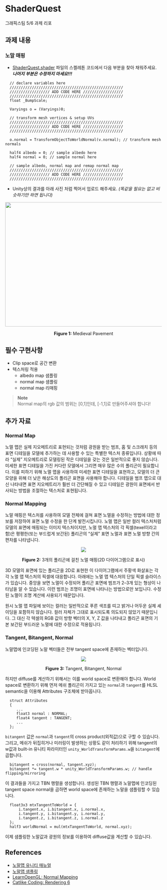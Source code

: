 # ShaderQuest
 
그래픽스팀 5/6 과제 리포

## 과제 내용
### 노말 매핑
* [ShaderQuest.shader](https://github.com/XREAL-Graphics-Archive/ShaderQuest/blob/master/Assets/ShaderQuest/ShaderQuest.shader) 파일의 스켈레톤 코드에서 다음 부분을 찾아 채워주세요. ***나머지 부분은 수정하지 마세요!!!***
```hlsl
  // declare variables here
  ///////////////////////////////////////////////////
  ////////////////// ADD CODE HERE //////////////////
  ///////////////////////////////////////////////////
  float _BumpScale;
```
```hlsl
  Varyings o = (Varyings)0;

  // transform mesh vertices & setup UVs
  ///////////////////////////////////////////////////
  ////////////////// ADD CODE HERE //////////////////
  ///////////////////////////////////////////////////

  o.normal = TransformObjectToWorldNormal(v.normal); // transform mesh normals
```
```hlsl
  half4 albedo = 0; // sample albedo here
  half4 normal = 0; // sample normal here

  // sample albedo, normal map and remap normal map
  ///////////////////////////////////////////////////
  ////////////////// ADD CODE HERE //////////////////
  ///////////////////////////////////////////////////
```
* Unity상의 결과를 아래 사진 처럼 찍어서 업로드 해주세요. *(똑같을 필요는 없고 비슷하기만 하면 됩니다)*
<p align="center">
  <img src="https://user-images.githubusercontent.com/61895947/235045533-1a2484f6-b63e-412a-9511-b507d89eccb1.jpeg" width="711" height="400">
 <p/>
<p align="center"><b>Figure 1:</b> Medieval Pavement<p/>

## 필수 구현사항
* Clip space로 공간 변환
* 텍스처링 적용
  * albedo map 샘플링
  * normal map 샘플링
  * normal map 리매핑

> **Note**<br>
> Normal map의 rgb 값의 범위는 [0,1]인데, [-1,1]로 만들어주셔야 합니다!

## 추가 자료
### Normal Map
노멀 맵은 실제 지오메트리로 표현되는 것처럼 광원을 받는 범프, 홈 및 스크래치 등의 표면 디테일을 모델에 추가하는 데 사용할 수 있는 특별한 텍스처 종류입니다.
상황에 따라 “실제” 지오메트리로 모델링된 작은 디테일을 갖는 것은 일반적으로 좋지 않습니다. 미세한 표면 디테일을 가진 커다란 모델에서 그리면 매우 많은 수의 폴리곤이 필요합니다. 이를 피하기 위해 노멀 맵을 사용하여 미세한 표면 디테일을 표현하고, 모델의 더 큰 모양을 위해 더 낮은 해상도의 폴리곤 표면을 사용해야 합니다. 디테일을 범프 맵으로 대신 나타내면 표면 지오메트리가 훨씬 더 간단해질 수 있고 디테일은 광원이 표면에서 반사되는 방법을 조절하는 텍스처로 표현됩니다.

### Normal Mapping
노말 매핑은 텍스처를 사용하여 모델 전체에 걸쳐 표면 노멀을 수정하는 방법에 대한 정보를 저장하여 표면 노멀 수정을 한 단계 발전시킵니다. 노멀 맵은 일반 컬러 텍스처처럼 모델의 표면에 매핑되는 이미지 텍스처이지만, 노멀 맵 텍스처의 각 픽셀(texel이라고 함)은 평평한(또는 부드럽게 보간된) 폴리곤의 “실제” 표면 노멀과 표면 노멀 방향 간의 편차를 나타냅니다.
<p align="center">
  <img src="https://docs.unity3d.com/kr/2021.3/uploads/Main/BumpMapBumpShadingDiagram.svg">
 <p/>
<p align="center"><b>Figure 2:</b> 3개의 폴리곤에 걸친 노멀 매핑(2D 다이어그램으로 표시)<p/>
3D 모델의 표면에 있는 폴리곤을 2D로 표현한 이 다이어그램에서 주황색 화살표는 각각 노멀 맵 텍스처의 픽셀에 대응합니다. 아래에는 노멀 맵 텍스처의 단일 픽셀 슬라이스가 있습니다. 중앙을 보면 노멀이 수정되어 폴리곤 표면에 범프가 2–3개 있는 형상이 나타남을 알 수 있습니다. 이런 범프는 조명이 표면에 나타나는 방법으로만 보입니다. 수정된 노멀이 조명 계산에 사용되기 때문입니다.

원시 노멀 맵 파일에 보이는 컬러는 일반적으로 푸른 색조를 띠고 밝거나 어두운 실제 셰이딩을 포함하지 않습니다. 컬러 자체가 그대로 표시되도록 의도되지 않았기 때문입니다. 그 대신 각 텍셀의 RGB 값이 방향 벡터의 X, Y, Z 값을 나타내고 폴리곤 표면의 기본 보간된 부드러운 노멀에 대한 수정으로 적용됩니다.

### Tangent, Bitangent, Normal
노말맵에 인코딩된 노말 벡터들은 전부 tangent space에 존재하는 벡터입니다.
<p align="center">
  <img src="https://img1.daumcdn.net/thumb/R1280x0/?scode=mtistory2&fname=https%3A%2F%2Fblog.kakaocdn.net%2Fdn%2Fb8opv9%2FbtqBNNyBjNf%2FzmIlP78KWUkWNAhhDK4EPk%2Fimg.png">
 <p/>
<p align="center"><b>Figure 3:</b> Tangent, Bitangent, Normal<p/>

하지만 diffuse를 계산하기 위해서는 이를 world space로 변환해야 합니다. World space로 변환하기 위해 먼저 메쉬 폴리곤이 가지고 있는 `normal`과 `tangent`를 HLSL semantic을 이용해 Attributes 구조체에 받아옵니다.

```hlsl
  struct Attributes
  {
     ...
     float3 normal : NORMAL;
     float4 tangent : TANGENT;
     ...
  };
```

`bitangent` 값은 `normal`과 `tangent`의 cross product(외적값)으로 구할 수 있습니다. 그리고, 메쉬가 뒤집히거나 미러링이 발생하는 상황도 같이 처리하기 위해 tangent의 w값과 built-in 유니티 파라미터인 `unity_WorldTransformParams.w`을 `bitangent`에 곱합니다.

```hlsl
  bitangent = cross(normal, tangent.xyz);
  bitangent *= tangent.w * unity_WorldTransformParams.w; // handle flipping/mirroring
```

이 결과들을 가지고 TBN 행렬을 생성합니다. 생성된 TBN 행렬과 노말맵에 인코딩된 tangent space normal을 곱하면 world space에 존재하는 노말을 샘플링할 수 있습니다.

```hlsl
  float3x3 mtxTangentToWorld = {
      i.tangent.x, i.bitangent.x, i.normal.x,
      i.tangent.y, i.bitangent.y, i.normal.y,
      i.tangent.z, i.bitangent.z, i.normal.z
  };
  half3 worldNormal = mul(mtxTangentToWorld, normal.xyz);
```

이제 샘플링한 노말값과 광원의 정보를 이용하여 diffuse값을 계산할 수 있습니다.

## References
* [노말맵 유니티 매뉴얼](https://docs.unity3d.com/kr/2021.3/Manual/StandardShaderMaterialParameterNormalMap.html)
* [노말맵 샘플링](https://darkcatgame.tistory.com/84)
* [LearnOpenGL: Normal Mapping](https://learnopengl.com/Advanced-Lighting/Normal-Mapping)
* [Catlike Coding: Rendering 6](https://catlikecoding.com/unity/tutorials/rendering/part-6/)
